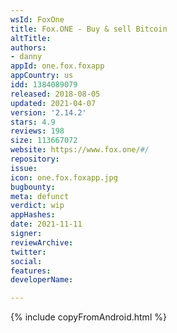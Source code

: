 ```yaml
---
wsId: FoxOne
title: Fox.ONE - Buy & sell Bitcoin
altTitle: 
authors:
- danny
appId: one.fox.foxapp
appCountry: us
idd: 1384089079
released: 2018-08-05
updated: 2021-04-07
version: '2.14.2'
stars: 4.9
reviews: 198
size: 113667072
website: https://www.fox.one/#/
repository: 
issue: 
icon: one.fox.foxapp.jpg
bugbounty: 
meta: defunct
verdict: wip
appHashes: 
date: 2021-11-11
signer: 
reviewArchive: 
twitter: 
social: 
features: 
developerName: 

---
```


{% include copyFromAndroid.html %}
